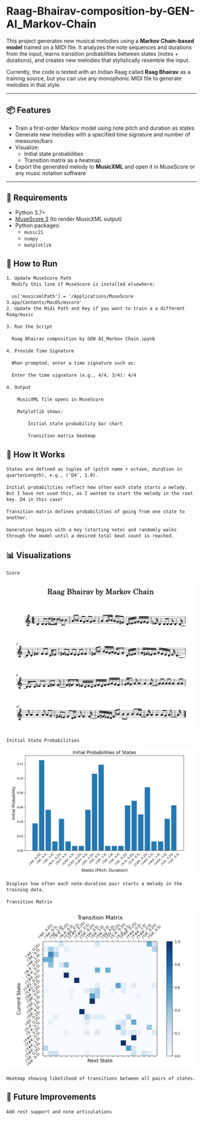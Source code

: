 # Raag-Bhairav-composition-by-GEN-AI_Markov-Chain

This project generates new musical melodies using a **Markov Chain-based model** trained on a MIDI file. It analyzes the note sequences and durations from the input, learns transition probabilities between states (notes + durations), and creates new melodies that stylistically resemble the input. 

Currently, the code is tested with an Indian Raag called **Raag Bhairav** as a training source, but you can use any monophonic MIDI file to generate melodies in that style.

---

## 📦 Features

- Train a first-order Markov model using note pitch and duration as states
- Generate new melodies with a specified time signature and number of measures/bars
- Visualize:
  - Initial state probabilities
  - Transition matrix as a heatmap
- Export the generated melody to **MusicXML** and open it in MuseScore or any music notation software

---

## 🔧 Requirements

- Python 3.7+
- [MuseScore 3](https://musescore.org/) (to render MusicXML output)
- Python packages:
  - `music21`
  - `numpy`
  - `matplotlib`


## 🚀 How to Run

    1. Update MuseScore Path
      Modify this line if MuseScore is installed elsewhere:
  
      us['musicxmlPath'] = '/Applications/MuseScore 3.app/Contents/MacOS/mscore'
    2. Update the Midi Path and Key if you want to train a a different Raag/music

    3. Run the Script
  
      Raag Bhairav composition by GEN AI_Markov Chain.ipynb
      
    4. Provide Time Signature
      
      When prompted, enter a time signature such as:

      Enter the time signature (e.g., 4/4, 3/4): 4/4

    4. Output

        MusicXML file opens in MuseScore

        Matplotlib shows:

            Initial state probability bar chart

            Transition matrix heatmap

## 🎼 How It Works

    States are defined as tuples of (pitch name + octave, duration in quarterLength), e.g., ('D4', 1.0).

    Initial probabilities reflect how often each state starts a melody. But I have not used this, as I wanted to start the melody in the root key. D4 in this case!

    Transition matrix defines probabilities of going from one state to another.

    Generation begins with a key (starting note) and randomly walks through the model until a desired total beat count is reached.


## 📊 Visualizations
    Score
  ![Score](Assets/Score.png)
  
    Initial State Probabilities
  ![Initial State Probabilities](Assets/Initial-probabilities.png)
    
    Displays how often each note-duration pair starts a melody in the training data.
    
    Transition Matrix
  ![Transition Matrix](Assets/Transition-matrix-map.png)
     
    Heatmap showing likelihood of transitions between all pairs of states.

## 🧠 Future Improvements

    Add rest support and note articulations

